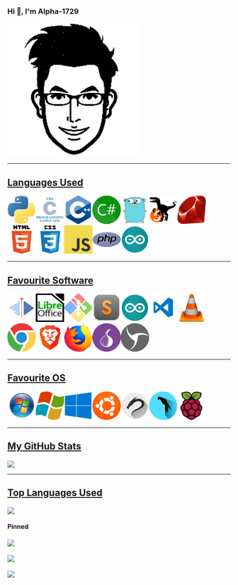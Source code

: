 ### Hi 👋, I'm Alpha-1729

<!-- My profile pic -->
<img src="https://github.com/Alpha-1729/Alpha-1729/blob/master/images/profile.jpg" width="300px" height="300px">
<hr>

<!-- Languages -->

## <u>Languages Used</u>

<img src="https://github.com/Alpha-1729/Alpha-1729/blob/master/images/python.jpg" height="64px" width="64px"><img src="https://github.com/Alpha-1729/Alpha-1729/blob/master/images/c.jpg" height="64px" width="64px"><img src="https://github.com/Alpha-1729/Alpha-1729/blob/master/images/cpp.jpg" height="64px" width="64px"><img src="https://github.com/Alpha-1729/Alpha-1729/blob/master/images/csharp.jpg" height="64px" width="64px"><img src="https://github.com/Alpha-1729/Alpha-1729/blob/master/images/go.jpg" height="64px" width="64px"><img src="https://github.com/Alpha-1729/Alpha-1729/blob/master/images/perl.jpg" height="64px" width="64px"><img src="https://github.com/Alpha-1729/Alpha-1729/blob/master/images/ruby.jpg" height="64px" width="64px"><img src="https://github.com/Alpha-1729/Alpha-1729/blob/master/images/html.jpg" height="64px" width="64px"><img src="https://github.com/Alpha-1729/Alpha-1729/blob/master/images/css.jpg" height="64px" width="64px"><img src="https://github.com/Alpha-1729/Alpha-1729/blob/master/images/javascript.jpg" height="64px" width="64px"><img src="https://github.com/Alpha-1729/Alpha-1729/blob/master/images/php.jpg" height="64px" width="64px"><img src="https://github.com/Alpha-1729/Alpha-1729/blob/master/images/arduino.jpg" height="64px" width="64px">

<hr>

<!-- Software -->

## <u>Favourite Software</u>

<img src="https://github.com/Alpha-1729/Alpha-1729/blob/master/images/kdenlive.jpg" height="64px" width="64px"><img src="https://github.com/Alpha-1729/Alpha-1729/blob/master/images/libreoffice.jpg" height="64px" width="64px"><img src="https://github.com/Alpha-1729/Alpha-1729/blob/master/images/github.jpg" height="64px" width="64px"><img src="https://github.com/Alpha-1729/Alpha-1729/blob/master/images/sublime.jpg" height="64px" width="64px"><img src="https://github.com/Alpha-1729/Alpha-1729/blob/master/images/arduino.jpg" height="64px" width="64px"><img src="https://github.com/Alpha-1729/Alpha-1729/blob/master/images/vscode.jpg" height="64px" width="64px"><img src="https://github.com/Alpha-1729/Alpha-1729/blob/master/images/vlc.jpg" height="64px" width="64px"><img src="https://github.com/Alpha-1729/Alpha-1729/blob/master/images/chrome.jpg" height="64px" width="64px"><img src="https://github.com/Alpha-1729/Alpha-1729/blob/master/images/brave.jpg" height="64px" width="64px"><img src="https://github.com/Alpha-1729/Alpha-1729/blob/master/images/mozilla.jpg" height="64px" width="64px"><img src="https://github.com/Alpha-1729/Alpha-1729/blob/master/images/tor.jpg" height="64px" width="64px"><img src="https://github.com/Alpha-1729/Alpha-1729/blob/master/images/sphere.jpg" height="64px" width="64px">

<hr>

<!--  Os Used-->

## <u>Favourite OS</u>

<img src="https://github.com/Alpha-1729/Alpha-1729/blob/master/images/win7.jpg" height="64px" width="64px"><img src="https://github.com/Alpha-1729/Alpha-1729/blob/master/images/win8.jpg" height="64px" width="64px"><img src="https://github.com/Alpha-1729/Alpha-1729/blob/master/images/win10.jpg" height="64px" width="64px"><img src="https://github.com/Alpha-1729/Alpha-1729/blob/master/images/ubuntu.jpg" height="64px" width="64px"><img src="https://github.com/Alpha-1729/Alpha-1729/blob/master/images/kali.jpg" height="64px" width="64px"><img src="https://github.com/Alpha-1729/Alpha-1729/blob/master/images/parrot.jpg" height="64px" width="64px"><img src="https://github.com/Alpha-1729/Alpha-1729/blob/master/images/raspberry.jpg" height="64px" width="64px">

<hr>

<!--My Github Stats-->

## <u>My GitHub Stats</u>

<a href="https://github.com/Alpha-1729/Alpha-1729">
  <img align="center" src="https://github-readme-stats.alpha-1729.vercel.app/api?username=Alpha-1729&theme=radical&show_icons=true&line_height=27&count_private=true&alt="Alpha-1729 GitHub Stats" />
</a>
<hr>

<!-- Top Languages Used -->
<!-- Themes supported ->dark, radical, merko, gruvbox, tokyonight, onedark, cobalt, synthwave, highcontrast, dracula. -->

## <u>Top Languages Used</u>

<a href="https://github.com/Alpha-1729/Alpha-1729">
  <img align="center" src="https://github-readme-stats.alpha-1729.vercel.app/api/top-langs/?username=Alpha-1729&theme=radical" />
</a>

<!-- Pinned card -->

#### Pinned

<a href="https://github.com/Alpha-1729/Name_The_Certificate/">
  <img align="center" src="https://github-readme-stats.vercel.app/api/pin/?username=Alpha-1729&repo=Name_The_Certificate&show_owner=true&theme=radical" />
</a>
<br><br>
<a href="https://github.com/Alpha-1729/ESP_WiFi_Captive_Portal/">
  <img align="center" src="https://github-readme-stats.vercel.app/api/pin/?username=Alpha-1729&repo=ESP_WiFi_Captive_Portal&show_owner=true&theme=radical" />
</a>
<br><br>

<a href="https://github.com/Alpha-1729/Python_Simple_File_Classifier/">
  <img align="center" src="https://github-readme-stats.vercel.app/api/pin/?username=Alpha-1729&repo=Python_Simple_File_Classifier&show_owner=true&theme=radical" />
</a>
